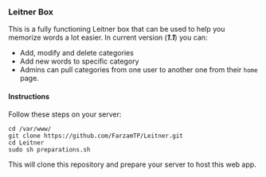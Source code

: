 ### Leitner Box
This is a fully functioning Leitner box that can be used to help you memorize 
words a lot easier.
In current version (***1.1***) you can:
* Add, modify and delete categories
* Add new words to specific category
* Admins can pull categories from one user to another one from their `home` page.


#### Instructions
Follow these steps on your server:
```shell script
cd /var/www/
git clone https://github.com/FarzamTP/Leitner.git
cd Leitner
sudo sh preparations.sh
```
This will clone this repository and prepare your server to host this web app.